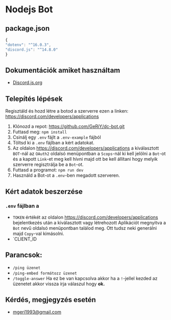 # Nodejs Bot

## package.json
```javascript
{
"dotenv": "^16.0.3",
"discord.js": "^14.8.0"
}
```
## Dokumentációk amiket használtam
- [Discord.js.org](https://discord.js.org/#/docs/main/stable/general/welcome)

## Telepítés lépések
Regisztáld és hozd létre a botod a szerverre ezen a linken: https://discord.com/developers/applications

1. Klónozd a repot: https://github.com/GeRiY/dc-bot.git
2. Futtasd meg: `npm install`
3. Csinálj egy `.env` fájlt a `.env-example` fájból
4. Töltsd ki a `.env` fájlban a kért adatokat.
5. Az oldalon https://discord.com/developers/applications a kiválasztott `BOT`-nál az `OAuth2` oldalsó menüpontban
   a `Scops`-nál ki kell jelölni a `Bot`-ot és a kapott `Link`-et meg kell hívni majd ott be kell állítani hogy
   melyik szerverre regisztrálja be a `Bot`-ot.
6. Futtasd a programot: `npm run dev`
7. Használd a Bot-ot a `.env`-ben megadott szerveren.

## Kért adatok beszerzése
### `.env` fájlban a 
- `TOKEN` értékét az oldalon https://discord.com/developers/applications 
  bejelentkezés után a kiválasztott vagy létrehozott Aplikációt megnyitva a `Bot` nevű oldalsó menüpontban találod meg.
  Ott tudsz neki generálni majd `Copy`-val kimásolni.
- `CLIENT_ID

## Parancsok:
- `/ping üzenet`
- `/ping-embed formátozz üzenet`
- `/toggle-answer` Ha ez be van kapcsolva akkor ha a `!`-jellel kezded az üzenetet akkor vissza írja válaszul hogy __ok.__

## Kérdés, megjegyzés esetén
- mgeri1993@gmail.com
